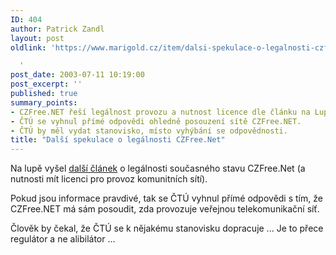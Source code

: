 ```yaml
---
ID: 404
author: Patrick Zandl
layout: post
oldlink: 'https://www.marigold.cz/item/dalsi-spekulace-o-legalnosti-czfree-net

  '
post_date: 2003-07-11 10:19:00
post_excerpt: ''
published: true
summary_points:
- CZFree.NET řeší legálnost provozu a nutnost licence dle článku na Lupě.
- ČTÚ se vyhnul přímé odpovědi ohledně posouzení sítě CZFree.NET.
- ČTÚ by měl vydat stanovisko, místo vyhýbání se odpovědnosti.
title: "Další spekulace o legálnosti CZFree.Net"
---
```


<p>
Na lupě vyšel <A href="http://www.lupa.cz/clanek.php3?show=2922">další článek</A> o legálnosti současného stavu CZFree.Net (a nutnosti mít licenci pro provoz komunitních sítí). </p>

<p>
Pokud jsou informace pravdivé, tak se ČTÚ vyhnul přímé odpovědi s tím, že CZFree.NET má sám posoudit, zda provozuje veřejnou telekomunikační síť. </p>

<p>
Člověk by čekal, že ČTÚ se k nějakému stanovisku dopracuje ... Je to přece regulátor a ne alibilátor ...</p>